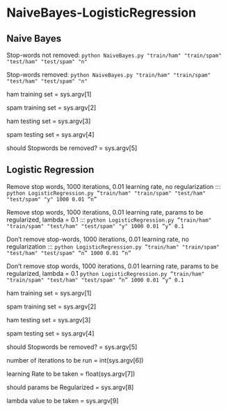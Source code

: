 # NaiveBayes-LogisticRegression

## Naive Bayes

Stop-words not removed:
``` python NaiveBayes.py "train/ham" "train/spam" "test/ham" "test/spam" "n" ```

Stop-words removed:
``` python NaiveBayes.py "train/ham" "train/spam" "test/ham" "test/spam" "n" ```

ham training set = sys.argv[1]

spam training set = sys.argv[2]

ham testing set = sys.argv[3]

spam testing set = sys.argv[4]

should Stopwords be removed?  = sys.argv[5]


## Logistic Regression

Remove stop words, 1000 iterations, 0.01 learning rate, no regularization :::
``` python LogisticRegression.py ”train/ham" "train/spam" "test/ham" "test/spam" "y" 1000 0.01 “n” ```


Remove stop words, 1000 iterations, 0.01 learning rate, params to be regularized, lambda = 0.1 :::
``` python LogisticRegression.py ”train/ham" "train/spam" "test/ham" "test/spam" "y" 1000 0.01 “y” 0.1 ```


Don’t remove stop-words, 1000 iterations, 0.01 learning rate, no regularization :::
``` python LogisticRegression.py ”train/ham" "train/spam" "test/ham" "test/spam" “n” 1000 0.01 “n” ```


Don’t remove stop words, 1000 iterations, 0.01 learning rate, params to be regularized, lambda = 0.1
``` python LogisticRegression.py ”train/ham" "train/spam" "test/ham" "test/spam" “n” 1000 0.01 “y” 0.1 ```


ham training set = sys.argv[1]

spam training set = sys.argv[2]

ham testing set = sys.argv[3]

spam testing set = sys.argv[4]

should Stopwords be removed?  = sys.argv[5]

number of iterations to be run = int(sys.argv[6])

learning Rate to be taken = float(sys.argv[7])

should params be Regularized = sys.argv[8]

lambda value to be taken = sys.argv[9]

